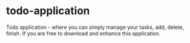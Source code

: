 # todo-application
Todo application - where you can simply manage your tasks, add, delete, finish. If you are free to download and enhance this application.
